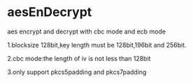 # aesEnDecrypt
aes encrypt and decrypt with cbc mode and ecb mode

1.blocksize 128bit,key length must be 128bit,196bit and 256bit.

2.cbc mode:the length of iv is not less than 128bit

3.only support pkcs5padding and pkcs7padding
